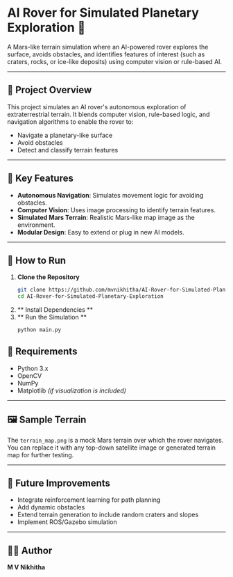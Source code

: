 # AI Rover for Simulated Planetary Exploration 🚀

A Mars-like terrain simulation where an AI-powered rover explores the surface, avoids obstacles, and identifies features of interest (such as craters, rocks, or ice-like deposits) using computer vision or rule-based AI.

---

## 🌌 Project Overview

This project simulates an AI rover's autonomous exploration of extraterrestrial terrain. It blends computer vision, rule-based logic, and navigation algorithms to enable the rover to:
- Navigate a planetary-like surface
- Avoid obstacles
- Detect and classify terrain features

---

## 🧠 Key Features

- **Autonomous Navigation**: Simulates movement logic for avoiding obstacles.
- **Computer Vision**: Uses image processing to identify terrain features.
- **Simulated Mars Terrain**: Realistic Mars-like map image as the environment.
- **Modular Design**: Easy to extend or plug in new AI models.

---

## 🚀 How to Run

1. **Clone the Repository**  
   ```bash
   git clone https://github.com/mvnikhitha/AI-Rover-for-Simulated-Planetary-Exploration.git
   cd AI-Rover-for-Simulated-Planetary-Exploration
2. ** Install Dependencies **
3. ** Run the Simulation **
   ```bash
   python main.py
## 🧾 Requirements

- Python 3.x  
- OpenCV  
- NumPy  
- Matplotlib *(if visualization is included)*

---

## 🖼️ Sample Terrain

The `terrain_map.png` is a mock Mars terrain over which the rover navigates.  
You can replace it with any top-down satellite image or generated terrain map for further testing.

---

## 📌 Future Improvements

- Integrate reinforcement learning for path planning  
- Add dynamic obstacles  
- Extend terrain generation to include random craters and slopes  
- Implement ROS/Gazebo simulation

---
## 👩‍💻 Author

**M V Nikhitha**  


